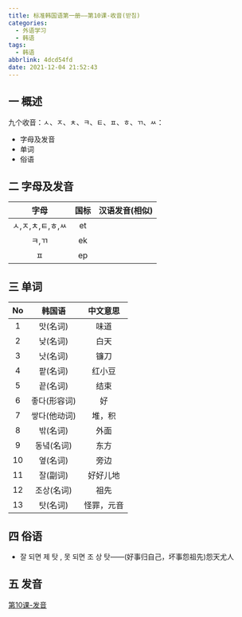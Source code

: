 ```yaml
---
title: 标准韩国语第一册——第10课-收音(받침)
categories:
  - 外语学习
  - 韩语
tags:
  - 韩语
abbrlink: 4dcd54fd
date: 2021-12-04 21:52:43
---
```

## 一 概述

九个收音：ㅅ、ㅈ、ㅊ、ㅋ、ㅌ、ㅍ、ㅎ、ㄲ、ㅆ：

* 字母及发音
* 单词
* 俗语

<!--more-->

## 二 字母及发音

|       字母        | 国标 | 汉语发音(相似) |
| :---------------: | :--: | :------------: |
| ㅅ,ㅈ,ㅊ,ㅌ,ㅎ,ㅆ |  et  |                |
|       ㅋ,ㄲ       |  ek  |                |
|        ㅍ         |  ep  |                |

## 三 单词

|  No  |    韩国语    |  中文意思  |
| :--: | :----------: | :--------: |
|  1   |   맛(名词)   |    味道    |
|  2   |   낮(名词)   |    白天    |
|  3   |   낫(名词)   |    镰刀    |
|  4   |   팥(名词)   |   红小豆   |
|  5   |   끝(名词)   |    结束    |
|  6   | 좋다(形容词) |     好     |
|  7   | 쌓다(他动词) |   堆，积   |
|  8   |   밖(名词)   |    外面    |
|  9   |  동녘(名词)  |    东方    |
|  10  |   옆(名词)   |    旁边    |
|  11  |   잘(副词)   |  好好儿地  |
|  12  |  조상(名词)  |    祖先    |
|  13  |   탓(名词)   | 怪罪，元音 |

## 四 俗语

* 잘 되면 제 탓 , 못 되면 조 상 탓——(好事归自己，坏事怨祖先)怨天尤人

## 五 发音

[第10课-发音](https://biz.cli.im/Pcview?name=https%3A%2F%2Fbiz.cli.im%2Ftest%2FFJ485311%3Fcoding%3DItzPTY%26qrurl%3Dhttp%253A%252F%252Fqr31.cn%252FItzPTY%26gtype%3D2&time=1)